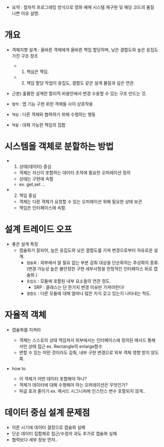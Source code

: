 * 요약 : 절차적 프로그래밍 방식으로 영화 예매 시스템 재구현 및 해당 코드의 품질 나쁜 이유 설명.

# 개요
* 객체지향 설계 : 올바른 객체에게 올바른 책임 할당하며, 낮은 결합도와 높은 응집도 가진 구조 창조
	* 1. 핵심은 책임.
	* 2. 책임 할당 작업이 응집도, 결합도 같은 설계 품질과 깊은 연관.
* 근본) 훌륭한 설계란 합리적 비용안에서 변경 수용할 수 있는 구조 만드는 것.

* `협력` : 앱 기능 구현 위한 객체들 사이 상호작용
* `책임` : 다른 객체와 협력하기 위해 수행하는 행동
* `역할` : 대체 가능한 책임의 집합

# 시스템을 객체로 분할하는 방법
* 1. 상태(데이터) 중심 
	* 객체는 자신이 포함하는 데이터 조작에 필요한 오퍼레이션 정의
	* 상태는 구현에 속함
	* ex. get,set ...
* 2. 책임 중심
	* 객체는 다른 객체가 요청할 수 있는 오퍼레이션 위해 필요한 상태 보관
	* 책임은 인터페이스에 속함.

# 설계 트레이드 오프
* 좋은 설계 특징
	* 캡슐화가 잘되어, 높은 응집도와 낮은 결합도를 가져 변경으로부터 자유로운 설계.
		* `캡슐화` : 외부에서 알 필요 없는 부분 감춰 대상을 단순화하는 추상화의 종류. (변경 가능성 높은 불안정한 구현 세부사항을 안정적인 인터페이스 뒤로 캡슐화.)
		* `응집도` : 모듈에 포함된 내부 요소들의 연관 정도. 
			* SRP : 클래스는 단 한가지 변경 이유만 가져야한다!
		* `결합도` : 다른 모듈에 대해 얼마나 많은 지식 갖고 있는지 나타내는 척도.

# 자율적 객체
* 캡슐화를 지켜라
	* 객체는 스스로의 상태 책임져서 외부에서는 인터페이스에 정의된 메서드 통해서만 상태 접근 
		ex. Rectangle의 enlarge함수
	* 변할 수 있는 어떤 것이라도 감춰, 내부 구현 변경으로 외부 객체 영향 받지 않도록.

* how to
	* 이 객체가 어떤 데이터 포함해야 하나?
	* 객체가 데이터에 대해 수행해야 하는 오퍼레이션은 무엇인가?
	* 파급 효과 줄이기 ex. 메서드 시그니처에 인스턴스 변수 포함되지 않게..

# 데이터 중심 설계 문제점
* 이른 시기에 데이터 결정으로 캡슐화 실패
* 단순 데이터 집합체로 접근/수정자 과도 추가로 캡슐화 실패
* 협력보다 세부 정보 먼저..
